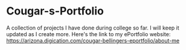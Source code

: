 # Cougar-s-Portfolio
A collection of projects I have done during college so far. I will keep it updated as I create more. 
Here's the link to my ePortfolio website: https://arizona.digication.com/cougar-bellingers-eportfolio/about-me
